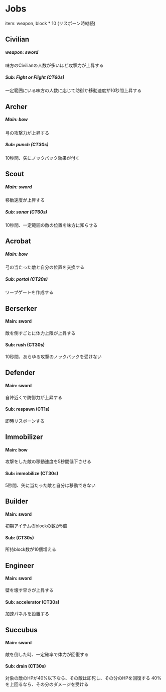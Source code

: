 # Jobs

item: weapon, block * 10 (リスポーン時継続)


## Civilian

##### weapon: sword

味方のCivilianの人数が多いほど攻撃力が上昇する

##### Sub: Fight or Flight (CT60s)

一定範囲にいる味方の人数に応じて防御か移動速度が10秒間上昇する


## Archer

##### Main: bow

弓の攻撃力が上昇する

##### Sub: punch (CT30s)

10秒間、矢にノックバック効果が付く


## Scout

##### Main: sword

移動速度が上昇する

##### Sub: sonar (CT60s)

10秒間、一定範囲の敵の位置を味方に知らせる


## Acrobat

##### Main: bow

弓の当たった敵と自分の位置を交換する

##### Sub: portal (CT20s)

ワープゲートを作成する 


## Berserker

#### Main: sword

敵を倒すごとに体力上限が上昇する

#### Sub: rush (CT30s)

10秒間、あらゆる攻撃のノックバックを受けない


## Defender

#### Main: sword

自陣近くで防御力が上昇する

#### Sub: respawn (CT1s)

即時リスポーンする


## Immobilizer

#### Main: bow

攻撃をした敵の移動速度を5秒間低下させる

#### Sub: immobilize (CT30s)

5秒間、矢に当たった敵と自分は移動できない


## Builder

#### Main: sword

初期アイテムのblockの数が5倍

#### Sub:  (CT30s)

所持block数が10個増える


## Engineer

#### Main: sword

壁を壊す早さが上昇する

#### Sub: accelerator (CT30s)

加速パネルを設置する


## Succubus

#### Main: sword

敵を倒した時、一定確率で体力が回復する

#### Sub: drain (CT30s)

対象の敵のHPが40%以下なら、その敵は即死し、その分のHPを回復する
40%を上回るなら、その分のダメージを受ける

